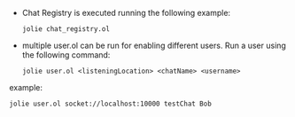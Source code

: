
* Chat Registry is executed running the following example:

  `jolie chat_registry.ol`

* multiple user.ol can be run for enabling different users. Run a user using the following command:

  `jolie user.ol <listeningLocation> <chatName> <username>`

example:

`jolie user.ol socket://localhost:10000 testChat Bob`

